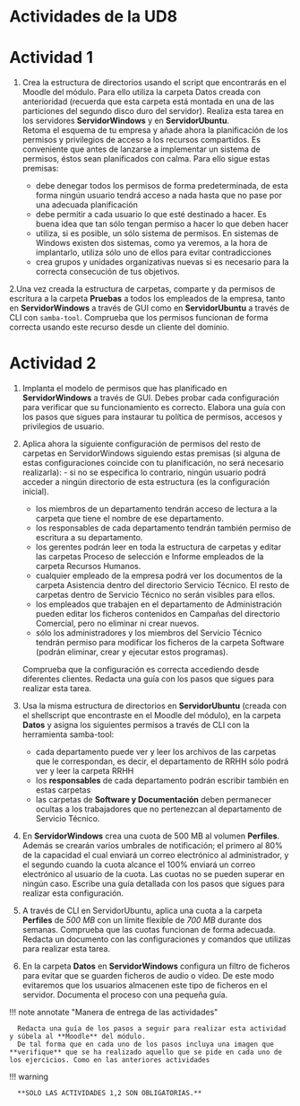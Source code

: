 # Actividades de la UD8

# Actividad 1

1.  Crea la estructura de directorios usando el script que encontrarás en el Moodle del módulo. Para ello utiliza la carpeta Datos creada con anterioridad (recuerda que esta carpeta está montada en una de las particiones del segundo disco duro del servidor). Realiza esta tarea en los servidores **ServidorWindows** y en **ServidorUbuntu**.  
    Retoma el esquema de tu empresa y añade ahora la planificación de los permisos y privilegios de acceso a los recursos compartidos. Es conveniente que antes de lanzarse a implementar un sistema de permisos, éstos sean planificados con calma. Para ello sigue estas premisas:

    - debe denegar todos los permisos de forma predeterminada, de esta forma ningún usuario tendrá acceso a nada hasta que no pase por una adecuada planificación
    - debe permitir a cada usuario lo que esté destinado a hacer. Es buena idea que tan sólo tengan permiso a hacer lo que deben hacer
    - utiliza, si es posible, un sólo sistema de permisos. En sistemas de Windows existen dos sistemas, como ya veremos, a la hora de implantarlo, utiliza sólo uno de ellos para evitar contradicciones
    - crea grupos y unidades organizativas nuevas si es necesario para la correcta consecución de tus objetivos.

2.Una vez creada la estructura de carpetas, comparte y da permisos de escritura a la carpeta **Pruebas** a todos los empleados de la empresa, tanto en **ServidorWindows** a través de GUI como en **ServidorUbuntu** a través de CLI con `samba-tool`. Comprueba que los permisos funcionan de forma correcta usando este recurso desde un cliente del dominio.

# Actividad 2

1.  Implanta el modelo de permisos que has planificado en **ServidorWindows** a través de GUI. Debes probar cada configuración para verificar que su funcionamiento es correcto. Elabora una guía con los pasos que sigues para instaurar tu política de permisos, accesos y privilegios de usuario.
2.  Aplica ahora la siguiente configuración de permisos del resto de carpetas en ServidorWindows siguiendo estas premisas (si alguna de estas configuraciones coincide con tu planificación, no será necesario realizarla): - si no se especifica lo contrario, ningún usuario podrá acceder a ningún directorio de esta estructura (es la configuración inicial).

    - los miembros de un departamento tendrán acceso de lectura a la carpeta que tiene el nombre de ese departamento.
    - los responsables de cada departamento tendrán también permiso de escritura a su departamento.
    - los gerentes podrán leer en toda la estructura de carpetas y editar las carpetas Proceso de selección e Informe empleados de la carpeta Recursos Humanos.
    - cualquier empleado de la empresa podrá ver los documentos de la carpeta Asistencia dentro del directorio Servicio Técnico. El resto de carpetas dentro de Servicio Técnico no serán visibles para ellos.
    - los empleados que trabajen en el departamento de Administración pueden editar los ficheros contenidos en Campañas del directorio Comercial, pero no eliminar ni crear nuevos.
    - sólo los administradores y los miembros del Servicio Técnico tendrán permiso para modificar los ficheros de la carpeta Software (podrán eliminar, crear y ejecutar estos programas).

    Comprueba que la configuración es correcta accediendo desde diferentes clientes. Redacta una guía con los pasos que sigues para realizar esta tarea.

3.  Usa la misma estructura de directorios en **ServidorUbuntu** (creada con el shellscript que encontraste en el Moodle del módulo), en la carpeta **Datos** y asigna los siguientes permisos a través de CLI con la herramienta samba-tool:
    - cada departamento puede ver y leer los archivos de las carpetas que le correspondan, es decir, el departamento de RRHH sólo podrá ver y leer la carpeta RRHH
    - los **responsables** de cada departamento podrán escribir también en estas carpetas
    - las carpetas de **Software y Documentación** deben permanecer ocultas a los trabajadores que no pertenezcan al departamento de Servicio Técnico.
4.  En **ServidorWindows** crea una cuota de 500 MB al volumen **Perfiles**. Además se crearán varios umbrales de notificación; el primero al 80% de la capacidad el cual enviará un correo electrónico al administrador, y el segundo cuando la cuota alcance el 100% enviará un correo electrónico al usuario de la cuota. Las cuotas no se pueden superar en ningún caso. Escribe una guía detallada con los pasos que sigues para realizar esta configuración.
5.  A través de CLI en ServidorUbuntu, aplica una cuota a la carpeta **Perfiles** de _500 MB_ con un límite flexible de _700 MB_ durante dos semanas. Comprueba que las cuotas funcionan de forma adecuada. Redacta un documento con las configuraciones y comandos que utilizas para realizar esta tarea.
6.  En la carpeta **Datos** en **ServidorWindows** configura un filtro de ficheros para evitar que se guarden ficheros de audio o vídeo. De este modo evitaremos que los usuarios almacenen este tipo de ficheros en el servidor. Documenta el proceso con una pequeña guía.

!!! note annotate "Manera de entrega de las actividades"

      Redacta una guía de los pasos a seguir para realizar esta actividad y súbela al **Moodle** del módulo.
      De tal forma que en cada uno de los pasos incluya una imagen que **verifique** que se ha realizado aquello que se pide en cada uno de los ejercicios. Como en las anteriores actividades

!!! warning

      **SOLO LAS ACTIVIDADES 1,2 SON OBLIGATORIAS.**
